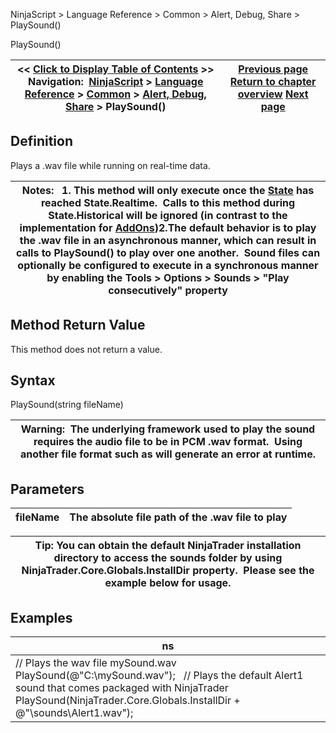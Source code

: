 ﻿
NinjaScript \> Language Reference \> Common \> Alert, Debug, Share \> PlaySound()

PlaySound()

| \<\< [Click to Display Table of Contents](playsound.md) \>\> **Navigation:**     [NinjaScript](ninjascript.md) \> [Language Reference](language_reference_wip.md) \> [Common](common.md) \> [Alert, Debug, Share](alert__debugging_and_sharing.md) \> PlaySound() | [Previous page](log.md) [Return to chapter overview](alert__debugging_and_sharing.md) [Next page](print.md) |
| --- | --- |
## Definition
Plays a .wav file while running on real\-time data. 
 

| Notes:   1\. This method will only execute once the [State](state.md) has reached State.Realtime.  Calls to this method during State.Historical will be ignored (in contrast to the implementation for [AddOns](alert_and_debug_concepts.md))2\.The default behavior is to play the .wav file in an asynchronous manner, which can result in calls to PlaySound() to play over one another.  Sound files can optionally be configured to execute in a synchronous manner by enabling the Tools \> Options \> Sounds \> "Play consecutively" property |
| --- |

## Method Return Value
This method does not return a value.
 
## Syntax
PlaySound(string fileName)
 

| Warning:  The underlying framework used to play the sound requires the audio file to be in PCM .wav format.  Using another file format such as will generate an error at runtime. |
| --- |

## Parameters

| fileName | The absolute file path of the .wav file to play |
| --- | --- |

| Tip: You can obtain the default NinjaTrader installation directory to access the sounds folder by using NinjaTrader.Core.Globals.InstallDir property.  Please see the example below for usage. |
| --- |

## Examples

| ns |
| --- |
| // Plays the wav file mySound.wav PlaySound(@"C:\\mySound.wav");   // Plays the default Alert1 sound that comes packaged with NinjaTrader PlaySound(NinjaTrader.Core.Globals.InstallDir \+ @"\\sounds\\Alert1\.wav"); |

